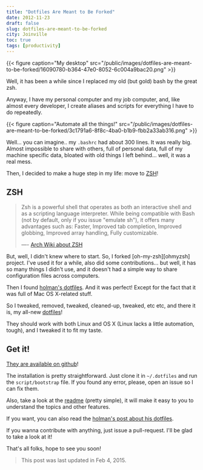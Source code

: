 ```yaml
---
title: "Dotfiles Are Meant to Be Forked"
date: 2012-11-23
draft: false
slug: dotfiles-are-meant-to-be-forked
city: Joinville
toc: true
tags: [productivity]
---
```


{{< figure caption="My desktop" src="/public/images/dotfiles-are-meant-to-be-forked/16090780-b364-47e0-8052-6c004a9bac20.png" >}}

Well, it has been a while since I replaced my old (but gold) bash by the great zsh.

Anyway, I have my personal computer and my job computer, and, like almost every developer, I create aliases and scripts for everything I have to do repeatedly.

{{< figure caption="Automate all the things!" src="/public/images/dotfiles-are-meant-to-be-forked/3c1791a6-8f8c-4ba0-b1b9-fbb2a33ab316.png" >}}

Well... you can imagine.. my `.bashrc` had about 300 lines. It was really big. Almost impossible to share with others, full of personal data, full of my machine specific data, bloated with old things I left behind... well, it was a real mess.

Then, I decided to make a huge step in my life: move to [ZSH](http://www.zsh.org/)!

## ZSH

> Zsh is a powerful shell that operates as both an interactive shell and as a scripting language interpreter. While being compatible with Bash (not by default, only if you issue "emulate sh"), it offers many advantages such as: Faster, Improved tab completion, Improved globbing, Improved array handling, Fully customizable.
> 
> —- [Arch Wiki about ZSH](https://wiki.archlinux.org/index.php/Zsh)

But, well, I didn't knew where to start. So, I forked [oh-my-zsh][ohmyzsh] project. I've used it for a while, also did some contributions... but well, it has so many things I didn't use, and it doesn't had a simple way to share configuration files across computers.

Then I found [holman's dotfiles](http://github.com/holman/dotfiles). And it was perfect! Except for the fact that it was full of Mac OS X-related stuff.

So I tweaked, removed, tweaked, cleaned-up, tweaked, etc etc, and there it is, my all-new [dotfiles](http://github.com/caarlos0/dotfiles)!

They should work with both Linux and OS X (Linux lacks a little automation, tough), and I tweaked it to fit my taste.

## Get it!

[They are available on github](http://github.com/caarlos0/dotfiles)!

The installation is pretty straightforward. Just clone it in `~/.dotfiles` and run the `script/bootstrap` file. If you found any error, please, open an issue so I can fix them.

Also, take a look at the [readme](https://github.com/caarlos0/dotfiles#install) (pretty simple), it will make it easy to you to understand the topics and other features.

If you want, you can also read the [holman's post about his dotfiles](http://zachholman.com/2010/08/dotfiles-are-meant-to-be-forked/).

If you wanna contribute with anything, just issue a pull-request. I'll be glad to take a look at it!

That's all folks, hope to see you soon!

<!--more-->

> This post was last updated in Feb 4, 2015.
